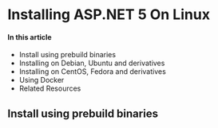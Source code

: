 # Installing ASP.NET 5 On Linux
#### In this article
* Install using prebuild binaries  
* Installing on Debian, Ubuntu and derivatives
* Installing on CentOS, Fedora and derivatives
* Using Docker
* Related Resources

## Install using prebuild binaries 
